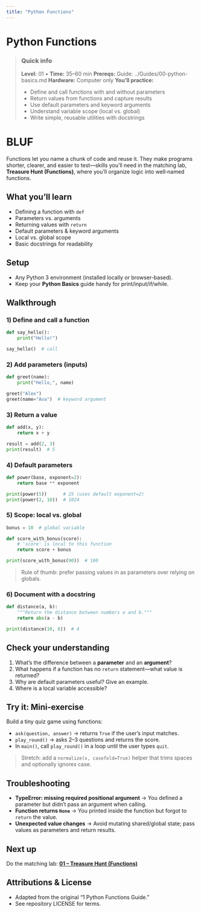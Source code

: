 ```yaml
---
title: "Python Functions"
---
```


# Python Functions

> ### Quick info
> **Level:** 01 • **Time:** 35–60 min
> **Prereqs:** Guide: ../Guides/00-python-basics.md
> **Hardware:** Computer only
> **You’ll practice:**
> - Define and call functions with and without parameters
> - Return values from functions and capture results
> - Use default parameters and keyword arguments
> - Understand variable scope (local vs. global)
> - Write simple, reusable utilities with docstrings

# BLUF
Functions let you name a chunk of code and reuse it. They make programs shorter, clearer, and easier to test—skills you’ll need in the matching lab, **Treasure Hunt (Functions)**, where you’ll organize logic into well‑named functions.

## What you’ll learn
- Defining a function with `def`
- Parameters vs. arguments
- Returning values with `return`
- Default parameters & keyword arguments
- Local vs. global scope
- Basic docstrings for readability

## Setup
- Any Python 3 environment (installed locally or browser-based).
- Keep your **Python Basics** guide handy for print/input/if/while.

## Walkthrough

### 1) Define and call a function
```python
def say_hello():
    print("Hello!")

say_hello()  # call
```

### 2) Add parameters (inputs)
```python
def greet(name):
    print("Hello,", name)

greet("Alex")
greet(name="Ava")  # keyword argument
```

### 3) Return a value
```python
def add(x, y):
    return x + y

result = add(2, 3)
print(result)  # 5
```

### 4) Default parameters
```python
def power(base, exponent=2):
    return base ** exponent

print(power(5))      # 25 (uses default exponent=2)
print(power(2, 10))  # 1024
```

### 5) Scope: local vs. global
```python
bonus = 10  # global variable

def score_with_bonus(score):
    # 'score' is local to this function
    return score + bonus

print(score_with_bonus(90))  # 100
```
> Rule of thumb: prefer passing values in as parameters over relying on globals.

### 6) Document with a docstring
```python
def distance(a, b):
    """Return the distance between numbers a and b."""
    return abs(a - b)

print(distance(10, 6))  # 4
```

## Check your understanding
1. What’s the difference between a **parameter** and an **argument**?
2. What happens if a function has no `return` statement—what value is returned?
3. Why are default parameters useful? Give an example.
4. Where is a local variable accessible?

## Try it: Mini‑exercise
Build a tiny quiz game using functions:
- `ask(question, answer)` → returns `True` if the user’s input matches.
- `play_round()` → asks 2–3 questions and returns the score.
- In `main()`, call `play_round()` in a loop until the user types `quit`.
> Stretch: add a `normalize(s, casefold=True)` helper that trims spaces and optionally ignores case.

## Troubleshooting
- **TypeError: missing required positional argument** → You defined a parameter but didn’t pass an argument when calling.
- **Function returns `None`** → You printed inside the function but forgot to `return` the value.
- **Unexpected value changes** → Avoid mutating shared/global state; pass values as parameters and return results.

## Next up
Do the matching lab: **[01 – Treasure Hunt (Functions)](../Labs/01-treasure-hunt-functions.md)**

## Attributions & License
- Adapted from the original “1 Python Functions Guide.”
- See repository LICENSE for terms.